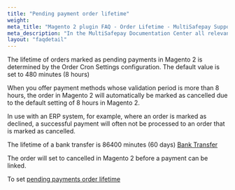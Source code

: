 ```yaml
---
title: "Pending payment order lifetime"
weight:
meta_title: "Magento 2 plugin FAQ - Order Lifetime - MultiSafepay Support"
meta_description: "In the MultiSafepay Documentation Center all relevant information regarding our Plugins and API. As well as Support pages for Payment Method, Tools and General Questions. You can also find the contact details of our Support Team and Integration Team."
layout: "faqdetail"
---
```


The lifetime of orders marked as pending payments in Magento 2 is determined by the Order Cron Settings configuration. The default value is set to 480 minutes (8 hours)

When you offer payment methods whose validation period is more than 8 hours, the order in Magento 2 will automatically be marked as cancelled due to the default setting of 8 hours in Magento 2.

In use with an ERP system, for example, where an order is marked as declined, a successful payment will often not be processed to an order that is marked as cancelled.

The lifetime of a bank transfer is 86400 minutes (60 days) [Bank Transfer](/payment-methods/bank-transfer/how-does-bank-transfer-work/)

The order will set to cancelled in Magento 2 before a payment can be linked.

To set [pending payments order lifetime](https://docs.magento.com/m2/ee/user_guide/sales/order-pending-payment-lifetime.html)
